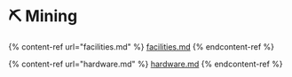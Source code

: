 # ⛏️ Mining

{% content-ref url="facilities.md" %}
[facilities.md](facilities.md)
{% endcontent-ref %}

{% content-ref url="hardware.md" %}
[hardware.md](hardware.md)
{% endcontent-ref %}
